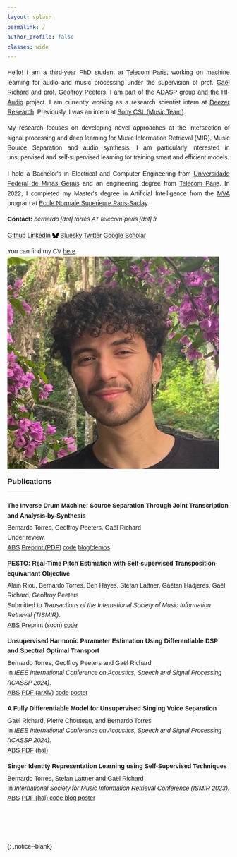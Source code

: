 ```yaml
---
layout: splash
permalink: /
author_profile: false
classes: wide
---
```

<style>
body {
    font-family: 'Source Sans Pro', sans-serif;
    color: var(--gray-700);
    line-height: 1.6;
  }

</style>


<script language="JavaScript" type="text/javascript" src="https://code.jquery.com/jquery-latest.min.js"></script>
<script>
$(document).ready(function(){
    $(".abuttons").click(function () {
        var idname= $(this).data('divid');
        $("#"+idname).show("slow");
    });
    $("#div1").hide();
    $("#div2").hide();
    $("#div3").hide();
});
</script>

<div markdown = "1">

<div markdown = "1">

<div class="intro-wrapper">
 <div class="intro-content" style="text-align: justify;">
   <p>
    Hello! I am a third-year PhD student at <a href="https://www.telecom-paris.fr/">Telecom Paris</a>, working on machine learning for audio and music processing under the supervision of prof. <a href="https://www.telecom-paris.fr/gael-richard">Gaël Richard</a> and prof. <a href="https://perso.telecom-paristech.fr/gpeeters/">Geoffroy Peeters</a>. I am part of the <a href="https://adasp.telecom-paris.fr/">ADASP</a> group and the <a href="https://hi-audio.imt.fr/">HI-Audio</a> project. I am currently working as a research scientist intern at <a href="https://research.deezer.com/about/">Deezer Research</a>. Previously, I was an intern at <a href="https://cslmusicteam.sony.fr/">Sony CSL (Music Team)</a>.
    </p>

<p>
My research focuses on developing novel approaches at the intersection of signal processing and deep learning for Music Information Retrieval (MIR), Music Source Separation and audio synthesis. I am particularly interested in unsupervised and self-supervised learning for training smart and efficient models.
</p>

   <p>
I hold a Bachelor's in Electrical and Computer Engineering from <a href="https://ufmg.br/">Universidade Federal de Minas Gerais</a> and an engineering degree from <a href="https://www.telecom-paris.fr/">Telecom Paris</a>. In 2022, I completed my Master's degree in Artificial Intelligence from the <a href="https://www.master-mva.com/">MVA</a> program at <a href="https://www.ens-paris-saclay.fr/">Ecole Normale Superieure Paris-Saclay</a>.
</p>


   <p style="margin-bottom: 1em;">
  <strong>Contact:</strong> <em>bernardo [dot] torres AT telecom-paris [dot] fr</em>
</p>

<p>
  <i class="fab fa-fw fa-github"></i> <a href="https://github.com/bernardo-torres">Github</a> 
   <i class="fab fa-fw fa-linkedin"></i> <a href="https://www.linkedin.com/in/bernardo-ferreira-torres/">LinkedIn</a>
    <svg style="width: 1em; height: 1em; vertical-align: middle;" xmlns="http://www.w3.org/2000/svg" viewBox="0 0 512 512"><path d="M111.8 62.2C170.2 105.9 233 194.7 256 242.4c23-47.6 85.8-136.4 144.2-180.2c42.1-31.6 110.3-56 110.3 21.8c0 15.5-8.9 130.5-14.1 149.2C478.2 298 412 314.6 353.1 304.5c102.9 17.5 129.1 75.5 72.5 133.5c-107.4 110.2-154.3-27.6-166.3-62.9l0 0c-1.7-4.9-2.6-7.8-3.3-7.8s-1.6 3-3.3 7.8l0 0c-12 35.3-59 173.1-166.3 62.9c-56.5-58-30.4-116 72.5-133.5C100 314.6 33.8 298 15.7 233.1C10.4 214.4 1.5 99.4 1.5 83.9c0-77.8 68.2-53.4 110.3-21.8z"/></svg> <a href="https://bsky.app/profile/bernardo-torres.bsky.social/">Bluesky</a>
  <i class="fab fa-fw fa-twitter"></i> <a href="https://twitter.com/torres_be_">Twitter</a>
  <i class="fa fa-graduation-cap"></i> <a href="https://scholar.google.com/citations?user=S5h1fHIAAAAJ&hl=en">Google Scholar</a>
</p>
You can find my CV <a href="/documents/Bernardo_Torres_CV_2024.pdf">here</a>. 
 </div>
 <div class="profile-photo">
   <img src="/assets/images/bernardo_torres.png" alt="Bernardo Torres">
 </div>

 
</div>

   

<!-- Add line break -->

<!-- Add twitter link with twitter icon on the left using fab fa-fw fa-twitter -->


<!-- 
# Research
I am currently working on topics related to music source separation using synthesis, analysis-by-synthesis, deep learning for audio generation and differentiable digital signal processing. Broader research interests include self-supervised learning, music information retrieval, timbre, optimal transport and generative models. -->

<div style="text-align: left; font-size: 1.2em; font-weight: bold; margin: 10px 0 20px;">
    Publications
    <hr style="border: none; height: 1px; color: #ddd; background-color: #ddd; width: 12%; margin: 0.5em 0; text-align: left;">
</div>

<style>
    .publication-item {
        display: flex;
        align-items: flex-start;
        margin-top: 0px;
    }
    .pub-year {
        /* italic */
        font-style: italic;
        margin-right: 30px;
        /* font-size: 1.5em; */
    }
    .pub-details {
        flex-grow: 1;
        margin-top: 0; /* Adjust or reset margins as needed */
        padding-top: 0; /* Adjust or reset paddings as needed */
    }
    .pub-thumbnail {
        margin-right: 20px;
    }
    .pub-thumbnail img {
        max-width: 120px; /* Adjust the size as needed */
        height: auto;
    }
</style>



<div class="publication-item">
    <div class="pub-details">
        <p style="margin: 0; padding: 0;">
            <strong>The Inverse Drum Machine: Source Separation Through Joint Transcription and Analysis-by-Synthesis</strong>
        </p>
        <p style="margin-left: 0px; margin-top: 5px;">
            Bernardo Torres, Geoffroy Peeters, Gaël Richard  
            <br>
            Under review.  
            <br>
            <a href="javascript:void(0)" class="pdf-box" onclick="toggleAbstract('idm')">ABS</a>
            <a href="/documents/inverse_drum_machine.pdf" class="pdf-box">Preprint (PDF)</a>
            <a href="https://github.com/bernardo-torres/inverse-drum-machine" class="pdf-box"><i class="fab fa-fw fa-github"></i> code</a>
            <a href="https://bernardo-torres.github.io/projects/inverse-drum-machine/" class="pdf-box">blog/demos</a>
            <div id="idm" class="abstract-content" style="display: none;">
                We present the Inverse Drum Machine (IDM), a novel approach to drum source separation that leverages an analysis-by-synthesis framework combined with deep learning. Unlike recent supervised methods that require isolated stem recordings, our approach operates on drum mixtures with only transcription annotations. IDM integrates Automatic Drum Transcription and One-shot Drum Sample Synthesis, jointly optimizing these tasks in an end-to-end manner. By convolving synthesized one-shot samples with estimated onsets—akin to a drum machine—we reconstruct the individual drum stems and train a deep neural network on the reconstruction of the mixture. Experiments on the StemGMD dataset demonstrate that IDM achieves separation quality comparable to state-of-the-art supervised methods that require isolated stems, while significantly outperforming matrix decomposition baselines.
            </div>
        </p>
    </div>
</div>


<div class="publication-item">
    <!-- <div class="pub-year">2024</div> -->
    <!-- <div class="pub-thumbnail">
        <img src="/assets/images/poster_spectra_horizontal_transport_lines.png" alt="Thumbnail">
    </div> -->
    <div class="pub-details">
        <p style="margin: 0; padding: 0;">
            <strong>PESTO: Real-Time Pitch Estimation with Self-supervised Transposition-equivariant Objective</strong>
        </p>
        <p style="margin-left: 0px; margin-top: 5px;">
            Alain Riou, Bernardo Torres, Ben Hayes, Stefan Lattner, Gaëtan Hadjeres, Gaël Richard, Geoffroy Peeters
            <br>
            Submitted to <em>Transactions of the International Society of Music Information Retrieval (TISMIR)</em>.
            <br>
            <a href="javascript:void(0)" class="pdf-box" onclick="toggleAbstract('sot')">ABS</a>
            <a class="pdf-box">Preprint (soon)</a>
            <a href="https://github.com/SonyCSLParis/pesto" class="pdf-box"><i class="fab fa-fw fa-github"></i> code</a>
            <div id="sot" class="abstract-content" style="display: none;">
                In this paper, we introduce PESTO, a self-supervised learning approach for single-pitch estimation using a Siamese architecture. Our model processes individual frames of a Variable-$Q$ Transform (VQT) and predicts pitch distributions. The neural network is designed to be equivariant to translations, notably by introducing a Toeplitz fully-connected layer. In addition, we construct pitch-shifted pairs by translating and cropping the VQT frames and train our model with a novel class-based transposition-equivariant objective, eliminating the need for annotated data. Thanks to this architecture and training objective, our model achieves remarkable performances while being very lightweight (130k parameters).

Evaluations on music and speech datasets (MIR-1K, MDB-stem-synth, and PTDB) demonstrate that PESTO not only outperforms self-supervised baselines but also competes with supervised methods, exhibiting superior cross-dataset generalization. Finally, we enhance PESTO's practical utility by developing a streamable VQT implementation using cached convolutions. Combined with our model's low latency (less than 10 milliseconds) and minimal parameter count, this makes PESTO particularly suitable for real-time applications.
            </div>
        </p>
    </div>
</div>


<div class="publication-item">
    <!-- <div class="pub-year">2024</div> -->
    <!-- <div class="pub-thumbnail">
        <img src="/assets/images/poster_spectra_horizontal_transport_lines.png" alt="Thumbnail">
    </div> -->
    <div class="pub-details">
        <p style="margin: 0; padding: 0;">
            <strong>Unsupervised Harmonic Parameter Estimation Using Differentiable DSP and Spectral Optimal Transport</strong>
        </p>
        <p style="margin-left: 0px; margin-top: 5px;">
            Bernardo Torres, Geoffroy Peeters and Gaël Richard
            <br>
            In <em>IEEE International Conference on Acoustics, Speech and Signal Processing (ICASSP 2024)</em>.
            <br>
            <a href="javascript:void(0)" class="pdf-box" onclick="toggleAbstract('sot')">ABS</a>
            <a href="https://arxiv.org/pdf/2312.14507.pdf" class="pdf-box">PDF (arXiv)</a>
            <a href="https://github.com/bernardo-torres/1d-spectral-optimal-transport" class="pdf-box"><i class="fab fa-fw fa-github"></i> code</a>
            <a href="/documents/Torres_ICASSP_2024_poster.pdf" class="pdf-box"> poster 
            </a>
            <div id="sot" class="abstract-content" style="display: none;">
                In neural audio signal processing, pitch conditioning has been used to enhance the performance of synthesizers. However, jointly training pitch estimators and synthesizers is a challenge when using standard audio-to-audio reconstruction loss, leading to reliance on external pitch trackers. To address this issue, we propose using a spectral loss function inspired by optimal transportation theory that minimizes the displacement of spectral energy. We validate this approach through an unsupervised autoencoding task that fits a harmonic template to harmonic signals. We jointly estimate the fundamental frequency and amplitudes of harmonics using a lightweight encoder and reconstruct the signals using a differentiable harmonic synthesizer. The proposed approach offers a promising direction for improving unsupervised parameter estimation in neural audio applications.
            </div>
        </p>
    </div>
</div>


<div class="publication-item">
    <!-- <div class="pub-year">2024</div> -->
    <div class="pub-details">
        <p style="margin: 0; padding: 0;">
            <strong> A Fully Differentiable Model for Unsupervised Singing Voice Separation</strong>
        </p>
        <p style="margin-left: 0px; margin-top: 5px;">
            Gaël Richard, Pierre Chouteau, and Bernardo Torres
            <br>
            In <em>IEEE International Conference on Acoustics, Speech and Signal Processing (ICASSP 2024)</em>.
            <br>
            <a href="javascript:void(0)" class="pdf-box" onclick="toggleAbstract('fully-dif')">ABS</a>
            <a href="https://telecom-paris.hal.science/hal-04356813/document" class="pdf-box"> PDF (hal)
            </a>
            <!-- <a href="https://github.com/PierreChouteau/umss" class="pdf-box"> <i class="fab fa-fw fa-github"></i> code 
            </a> -->
            <div id="fully-dif" class="abstract-content" style="display: none;">
        A novel model was recently proposed by Schulze-Forster et al. in [1] for unsupervised music source separation. This model allows to tackle some of the major shortcomings of existing source separation frameworks. Specifically, it eliminates the need for isolated sources during training, performs efficiently with limited data, and can handle homogeneous sources (such as singing voice). But, this model relies on an external multipitch estimator and incorporates an Ad hoc voice assignment procedure. In this paper, we propose to extend this framework and to build a fully differentiable model by integrating a multipitch estimator and a novel differentiable assignment module within the core model. We show the merits of our approach through a set of experiments, and we highlight in particular its potential for processing diverse and unseen data.
      </div>
        </p>
    </div>
</div>




<div class="publication-item">
    <!-- <div class="pub-year">2023</div> -->
    <div class="pub-details">
        <p style="margin: 0; padding: 0;">
            <strong> Singer Identity Representation Learning using Self-Supervised Techniques</strong>
        </p>
        <p style="margin-left: 0px; margin-top: 5px;">
            Bernardo Torres, Stefan Lattner and Gaël Richard
            <br>
            In <em>International Society for Music Information Retrieval Conference (ISMIR 2023)</em>.
            <br>
            <a href="javascript:void(0)" class="pdf-box" onclick="toggleAbstract('ssl_sing_id')">ABS</a>
            <a href="https://telecom-paris.hal.science/hal-04186048v1/document" class="pdf-box"> PDF (hal)
            </a>
            <a href="https://github.com/SonyCSLParis/ssl-singer-identity" class="pdf-box"> <i class="fab fa-fw fa-github"></i> code 
            </a>
            <a href="https://sites.google.com/view/singer-representation-learning" class="pdf-box"> blog 
            </a>
            <a href="/documents/ISMIR_23_Poster.pdf" class="pdf-box"> poster 
            </a>
            <div id="ssl_sing_id" class="abstract-content" style="display: none;">
            Significant strides have been made in creating voice
            identity representations using speech data. However, the
            same level of progress has not been achieved for singing
            voices. To bridge this gap, we suggest a framework for
            training singer identity encoders to extract representations
            suitable for various singing-related tasks, such as singing
            voice similarity and synthesis. We explore different selfsupervised learning techniques on a large collection of isolated vocal tracks and apply data augmentations during
            training to ensure that the representations are invariant to
            pitch and content variations. We evaluate the quality of
            the resulting representations on singer similarity and identification tasks across multiple datasets, with a particular
            emphasis on out-of-domain generalization. Our proposed
            framework produces high-quality embeddings that outperform both speaker verification and wav2vec 2.0 pre-trained
            baselines on singing voice while operating at 44.1 kHz. We
            release our code and trained models to facilitate further research on singing voice and related areas.
      </div>
        </p>
    </div>
</div>


<br><br>

<!-- <div style="text-align: center; font-size: 1.2em; font-weight: bold; margin: 10px 0 20px;">
    Theses
    <hr style="border: none; height: 1px; color: #ddd; background-color: #ddd; width: 12%; margin: 0 auto;">
</div>

<!-- Add the thesis section following a similar structure -->
<!-- 
<div class="publication-item">
    <div class="pub-year">2022</div>
    <div class="pub-details">
        <p style="margin: 0; padding: 0;">
            <strong> Singer identity conversion using self-supervised learning and differentiable source-filter models</strong>
        </p>
        <p style="margin-left: 0px; margin-top: 5px;">
            Bernardo Torres
            <br>
            <em> Master’s (M2) thesis for program <a href="https://www.master-mva.com/">Mathematiques, Vision, Apprentissage (MVA)</a>. Research performed while interning at Sony CSL Paris.</em>.
            <br>
            <a href="javascript:void(0)" class="pdf-box" onclick="toggleAbstract('masters')">ABS</a>
            <div id="masters" class="abstract-content" style="display: none;">
            The human voice is a musical instrument highly limited by the physiology of the singer, making it
difficult for a singer to move out of the limitations of one’s voice. Compared to the most basic
synthesizers, existing systems designed for voice synthesis or transformation are still
rudimentary in terms of giving the user control of the timbral aspects of the sound. It is even
more so for perceptually-motivated synthesis, in which the user uses an intuitive control to
perform sound transformations (e.g. pitch and identity).
This work explores the domain of voice transformation, using the singer’s identity as the primary
control, a process known as Singing Voice Conversion (SVC). We focus on
answering two main questions: 1) how to extract the vocal identity of a singer, and 2) how can we control
it during synthesis? 

We resort to recent developments in Deep Learning for obtaining (or learning) answers to
these questions using data-driven solutions. Furthermore, we design a voice modification
system that works on zero-shot conditions: it must generalize well outside the data used to train
it so anyone can use it with their voice.
For the first part, we explore Self-supervised learning (SSL) to obtain representations that
uniquely identify a singer based on an excerpt of his voice. SSL leverages significant amounts
of unlabeled data by solving a pretext (unsupervised) task without using labelled data, and the
learned representations can be transferred to other tasks. This work compares contrastive and
non-contrastive approaches and different neural network architectures. Metrics borrowed from
Singer Identification and Verification literature are used to evaluate the trained models and
compare them to baselines. A qualitative evaluation is also performed to assess the quality of
the learned identity representations.
In the second part, we explore audio synthesis architectures and modify them to inject the
identity information extracted in the first part. Changing only the injected identity information can
change the voice’s identity while keeping the linguistic information intact. We focus on a recent
trend in the domain of neural audio synthesis that attempts to join classical signal processing
techniques with the data-driven workflow of deep neural networks grouped under the name of
differentiable signal models. This work adapts a differentiable model based on the source-filter
model of speech production for the injection of identity information.
      </div>
        </p>
    </div>
</div>
 --> 


</div>{: .notice--blank}
